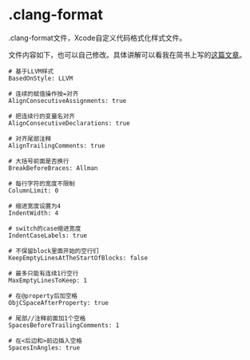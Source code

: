 # .clang-format
.clang-format文件，Xcode自定义代码格式化样式文件。

文件内容如下，也可以自己修改。具体讲解可以看我在简书上写的[这篇文章]()。
```
# 基于LLVM样式
BasedOnStyle: LLVM

# 连续的赋值操作按=对齐
AlignConsecutiveAssignments: true

# 把连续行的变量名对齐
AlignConsecutiveDeclarations: true

# 对齐尾部注释
AlignTrailingComments: true

# 大括号前面是否换行
BreakBeforeBraces: Allman

# 每行字符的宽度不限制
ColumnLimit: 0

# 缩进宽度设置为4
IndentWidth: 4

# switch的case缩进宽度
IndentCaseLabels: true

# 不保留block里面开始的空行们
KeepEmptyLinesAtTheStartOfBlocks: false

# 最多只能有连续1行空行
MaxEmptyLinesToKeep: 1

# 在@property后加空格
ObjCSpaceAfterProperty: true

# 尾部//注释前面加1个空格
SpacesBeforeTrailingComments: 1

# 在<后边和>前边插入空格
SpacesInAngles: true

```
